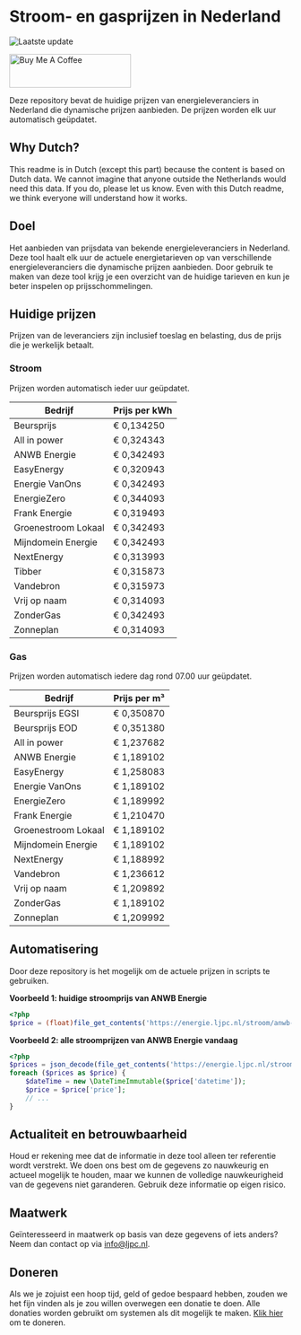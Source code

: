 # Stroom- en gasprijzen in Nederland

![Laatste update](https://img.shields.io/badge/laatste%20update-2024--08--07%2021%3A00%20CET-brightgreen)

<a href="https://www.buymeacoffee.com/Lars-" target="_blank"><img src="https://cdn.buymeacoffee.com/buttons/v2/default-orange.png" alt="Buy Me A Coffee" height="60" style="height: 60px !important;width: 217px !important;" ></a>

Deze repository bevat de huidige prijzen van energieleveranciers in Nederland die dynamische prijzen aanbieden. De prijzen worden elk uur automatisch geüpdatet.

## Why Dutch?

This readme is in Dutch (except this part) because the content is based on Dutch data. We cannot imagine that anyone outside the Netherlands would need this data. If you do, please let us know. Even with this Dutch readme, we think
everyone will understand how it works.

## Doel

Het aanbieden van prijsdata van bekende energieleveranciers in Nederland. Deze tool haalt elk uur de actuele energietarieven op van verschillende energieleveranciers die dynamische prijzen aanbieden. Door gebruik te maken van deze tool
krijg je een overzicht van de huidige tarieven en kun je beter inspelen op prijsschommelingen.

## Huidige prijzen

Prijzen van de leveranciers zijn inclusief toeslag en belasting, dus de prijs die je werkelijk betaalt.

### Stroom

Prijzen worden automatisch ieder uur geüpdatet.

 Bedrijf | Prijs per kWh 
---------|---------------
Beursprijs | € 0,134250
All in power | € 0,324343
ANWB Energie | € 0,342493
EasyEnergy | € 0,320943
Energie VanOns | € 0,342493
EnergieZero | € 0,344093
Frank Energie | € 0,319493
Groenestroom Lokaal | € 0,342493
Mijndomein Energie | € 0,342493
NextEnergy | € 0,313993
Tibber | € 0,315873
Vandebron | € 0,315973
Vrij op naam | € 0,314093
ZonderGas | € 0,342493
Zonneplan | € 0,314093


### Gas

Prijzen worden automatisch iedere dag rond 07.00 uur geüpdatet.

 Bedrijf | Prijs per m³ 
---------|--------------
Beursprijs EGSI | € 0,350870
Beursprijs EOD | € 0,351380
All in power | € 1,237682
ANWB Energie | € 1,189102
EasyEnergy | € 1,258083
Energie VanOns | € 1,189102
EnergieZero | € 1,189992
Frank Energie | € 1,210470
Groenestroom Lokaal | € 1,189102
Mijndomein Energie | € 1,189102
NextEnergy | € 1,188992
Vandebron | € 1,236612
Vrij op naam | € 1,209892
ZonderGas | € 1,189102
Zonneplan | € 1,209992


## Automatisering

Door deze repository is het mogelijk om de actuele prijzen in scripts te gebruiken.

**Voorbeeld 1: huidige stroomprijs van ANWB Energie**

```php
<?php
$price = (float)file_get_contents('https://energie.ljpc.nl/stroom/anwb-energie-nu.txt');

```

**Voorbeeld 2: alle stroomprijzen van ANWB Energie vandaag**

```php
<?php
$prices = json_decode(file_get_contents('https://energie.ljpc.nl/stroom/all-in-power-vandaag.json'),true);
foreach ($prices as $price) {
    $dateTime = new \DateTimeImmutable($price['datetime']);
    $price = $price['price'];
    // ...
}
```

## Actualiteit en betrouwbaarheid

Houd er rekening mee dat de informatie in deze tool alleen ter referentie wordt verstrekt. We doen ons best om de gegevens zo nauwkeurig en actueel mogelijk te houden, maar we kunnen de volledige nauwkeurigheid van de gegevens niet
garanderen. Gebruik deze informatie op eigen risico.

## Maatwerk

Geïnteresseerd in maatwerk op basis van deze gegevens of iets anders? Neem dan contact op
via [info@ljpc.nl](mailto:info@ljpc.nl?subject=Energie%20prijzen).

## Doneren

Als we je zojuist een hoop tijd, geld of gedoe bespaard hebben, zouden we het fijn vinden als je zou willen overwegen een
donatie te doen. Alle donaties worden gebruikt om systemen als dit mogelijk te
maken. [Klik hier](https://www.buymeacoffee.com/Lars-) om te doneren.
